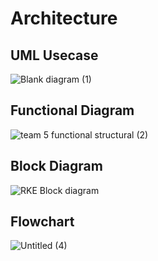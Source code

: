 # Architecture
## UML Usecase
![Blank diagram (1)](https://user-images.githubusercontent.com/98849909/157645064-d110d706-4eab-4992-9596-4dfdba4ac0da.png)
## Functional Diagram 
![team 5 functional structural (2)](https://user-images.githubusercontent.com/98849909/157661509-416f8673-8931-414a-b21f-4390712088af.png)
## Block Diagram
![RKE Block diagram](https://user-images.githubusercontent.com/66207959/157812808-eb80dee0-15fa-41b2-916f-b1676b3d6ad4.png)
## Flowchart
![Untitled (4)](https://user-images.githubusercontent.com/98849909/157729183-8c63ea02-0ff3-45c7-8c4f-0065a767c370.png)

